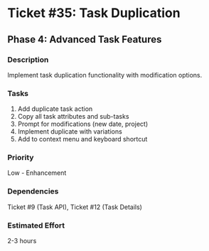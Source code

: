 # Ticket #35: Task Duplication

## Phase 4: Advanced Task Features

### Description
Implement task duplication functionality with modification options.

### Tasks
1) Add duplicate task action  
2) Copy all task attributes and sub-tasks  
3) Prompt for modifications (new date, project)  
4) Implement duplicate with variations  
5) Add to context menu and keyboard shortcut  

### Priority
Low - Enhancement

### Dependencies
Ticket #9 (Task API), Ticket #12 (Task Details)

### Estimated Effort
2-3 hours
